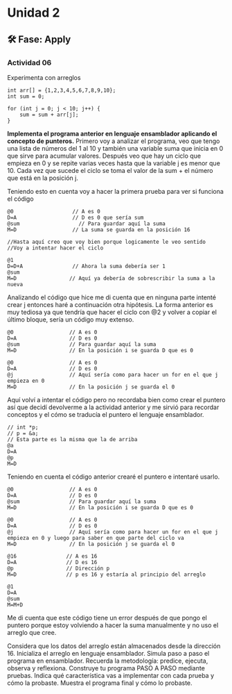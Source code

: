 # Unidad 2


## 🛠 Fase: Apply

### Actividad 06
Experimenta con arreglos

```
int arr[] = {1,2,3,4,5,6,7,8,9,10};
int sum = 0;

for (int j = 0; j < 10; j++) {
    sum = sum + arr[j];
}
```

**Implementa el programa anterior en lenguaje ensamblador aplicando el concepto de punteros.**
Primero voy a analizar el programa, veo que tengo una lista de números del 1 al 10 y también una variable suma que inicia en 0 que sirve para acumular valores. Después veo que hay un ciclo que empieza en 0 y se repite varias veces hasta que la variable j es menor que 10. Cada vez que sucede el ciclo se toma el valor de la sum + el número que está en la posición j.

Teniendo esto en cuenta voy a hacer la primera prueba para ver si funciona el código 

```
@0                   // A es 0
D=A                  // D es 0 que sería sum
@sum                   // Para guardar aquí la suma
M=D                  // La suma se guarda en la posición 16

//Hasta aquí creo que voy bien porque logicamente le veo sentido
//Voy a intentar hacer el ciclo

@1
D=D+A                // Ahora la suma debería ser 1
@sum
M=D                 // Aquí ya debería de sobrescribir la suma a la nueva

```
Analizando el código que hice me di cuenta que en ninguna parte intenté crear j entonces haré a continuación otra hipótesis. La forma anterior es muy tediosa ya que tendría que hacer el ciclo con @2 y volver a copiar el último bloque, sería un código muy extenso.

```
@0                  // A es 0
D=A                 // D es 0
@sum                // Para guardar aquí la suma
M=D                 // En la posición i se guarda D que es 0

@0                  // A es 0
D=A                 // D es 0
@j                  // Aquí sería como para hacer un for en el que j empieza en 0
M=D                 // En la posición j se guarda el 0

```
Aquí volví a intentar el código pero no recordaba bien como crear el puntero así que decidí devolverme a la actividad anterior y me sirvió para recordar conceptos y el cómo se traducía el puntero el lenguaje ensamblador.
```
// int *p;
// p = &a;
// Esta parte es la misma que la de arriba
@a
D=A          
@p
M=D      
```
Teniendo en cuenta el código anterior crearé el puntero e intentaré usarlo.
```
@0                  // A es 0
D=A                 // D es 0
@sum                // Para guardar aquí la suma
M=D                 // En la posición i se guarda D que es 0

@0                  // A es 0
D=A                 // D es 0
@j                  // Aquí sería como para hacer un for en el que j empieza en 0 y luego para saber en que parte del ciclo va
M=D                 // En la posición j se guarda el 0

@16                // A es 16
D=A                // D es 16
@p                 // Dirección p
M=D                // p es 16 y estaría al principio del arreglo

@1
D=A
@sum
M=M+D 

```
Me di cuenta que este código tiene un error después de que pongo el puntero porque estoy volviendo a hacer la suma manualmente y no uso el arreglo que cree.




Considera que los datos del arreglo están almacenados desde la dirección 16. Inicializa el arreglo en lenguaje ensamblador.
Simula paso a paso el programa en ensamblador. Recuerda la metodología: predice, ejecuta, observa y reflexiona.
Construye tu programa PASO A PASO mediante pruebas. Indica qué característica vas a implementar con cada prueba y cómo la probaste.
Muestra el programa final y cómo lo probaste.





